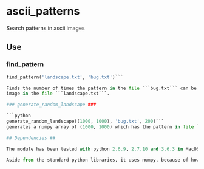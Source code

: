 # ascii_patterns

Search patterns in ascii images

## Use ##

### find_pattern ###
```python
find_pattern('landscape.txt', 'bug.txt')```

Finds the number of times the pattern in the file ```bug.txt``` can be found in the ascii
image in the file ```landscape.txt```.

### generate_random_landscape ###

```python
generate_random_landscape((1000, 1000), 'bug.txt', 200)```
generates a numpy array of (1000, 1000) which has the pattern in file ```bug.txt``` 200 times, and which can be passed directly to ```find_pattern``` for testing purposes.

## Dependencies ##

The module has been tested with python 2.6.9, 2.7.10 and 3.6.3 in MacOS 10.13.

Aside from the standard python libraries, it uses numpy, because of how it facilitates working with matrices. It is also used for the random generation of landscapes.
